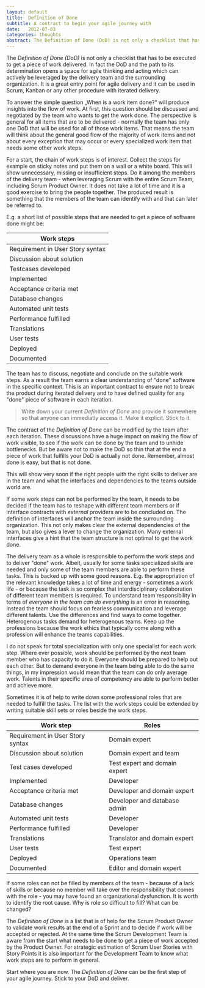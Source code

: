 ```yaml
---
layout: default
title:  Definition of Done
subtitle: A contract to begin your agile journey with
date:   2012-07-03
categories: thoughts
abstract: The Definition of Done (DoD) is not only a checklist that has to be executed to get a piece of work delivered. In fact the DoD and the path to its determination opens a space for agile thinking and acting which can actively be leveraged by the delivery team and the surrounding organization. It is a great entry point for agile delivery and it can be used in Scrum, Kanban or any other procedure with iterated delivery.
---
```

The *Definition of Done (DoD)* is not only a checklist that has to be executed to get a piece of work delivered. In fact the DoD and the path to its determination opens a space for agile thinking and acting which can actively be leveraged by the delivery team and the surrounding organization. It is a great entry point for agile delivery and it can be used in Scrum, Kanban or any other procedure with iterated delivery.

To answer the simple question „When is a work item done?“ will produce insights into the flow of work. At first, this question should be discussed and negotiated by the team who wants to get the work done. The perspective is general for all items that are to be delivered - normally the team has only one DoD that will be used for all of those work items. That means the team will think about the general good flow of the majority of work items and not about every exception that may occur or every specialized work item that needs some other work steps.

For a start, the chain of work steps is of interest. Collect the steps for example on sticky notes and put them on a wall or a white board. This will show unnecessary, missing or insufficient steps. Do it among the members of the delivery team - when leveraging Scrum with the entire Scrum Team, including Scrum Product Owner. It does not take a lot of time and it is a good exercise to bring the people together. The produced result is something that the members of the team can identify with and that can later be referred to.

E.g. a short list of possible steps that are needed to get a piece of software done might be:

|Work steps|
|----------|
|Requirement in User Story syntax|
|Discussion about solution|
|Testcases developed|
|Implemented|
|Acceptance criteria met|
|Database changes|
|Automated unit tests|
|Performance fulfilled|
|Translations|
|User tests|
|Deployed|
|Documented|

The team has to discuss, negotiate and conclude on the suitable work steps. As a result the team earns a clear understanding of "done" software in the specific context. This is an important contract to ensure not to break the product during iterated delivery and to have defined quality for any "done" piece of software in each iteration.

> Write down your current *Definition of Done* and provide it somewhere so that anyone can immediatly access it. Make it explicit. Stick to it. 

The contract of the *Definition of Done* can be modified by the team after each iteration. These discussions have a huge impact on making the flow of work visible, to see if the work can be done by the team and to unhide bottlenecks. But be aware not to make the DoD so thin that at the end a piece of work that fulfills your DoD is actually not done. Remember, almost done is easy, but that is not done.

This will show very soon if the right people with the right skills to deliver are in the team and what the interfaces and dependencies to the teams outside world are.

If some work steps can not be performed by the team, it needs to be decided if the team has to reshape with different team members or if interface contracts with *external* providers are to be concluded on. The definition of interfaces will anchor the team inside the surrounding organization. This not only makes clear the external dependencies of the team, but also gives a lever to change the organization. Many external interfaces give a hint that the team structure is not optimal to get the work done.

The delivery team as a whole is responsible to perform the work steps and to deliver "done" work. Albeit, usually for some tasks specialized skills are needed and only some of the team members are able to perform these tasks. This is backed up with some good reasons. E.g. the appropriation of the relevant knowledge takes a lot of time and energy - sometimes a work life - or because the task is so complex that interdisciplinary collaboration of different team members is required. To understand team responsibility in terms of *everyone in the team can do everything* is an error in reasoning. Instead the team should focus on fearless communication and leverage different talents. Use the differences and find ways to come together.  Heterogenous tasks demand for heterogenous teams. Keep up the professions because the work ethics that typically come along with a profession will enhance the teams capabilities.  

I do not speak for total specialization with only one specialist for each work step. Where ever possible, work should be performed by the next team member who has capacity to do it. Everyone should be prepared to help out each other. But to demand everyone in the team being able to do the same things, in my impression would mean that the team can do only average work. Talents in their specific area of competency are able to perform better and achieve more. 

Sometimes it is of help to write down some professional roles that are needed to fulfill the tasks. The list with the work steps could be extended by writing suitable skill sets or roles beside the work steps.

Work step | Roles
----------|------
Requirement in User Story syntax | Domain expert
Discussion about solution | Domain expert and team
Test cases developed | Test expert and domain expert
Implemented | Developer
Acceptance criteria met | Developer and domain expert
Database changes | Developer and database admin
Automated unit tests | Developer
Performance fulfilled | Developer
Translations | Translator and domain expert
User tests | Test expert
Deployed | Operations team
Documented | Editor and domain expert

If some roles can not be filled by members of the team - because of a lack of skills or because no member will take over the responsibility that comes with the role - you may have found an organizational dysfunction. It is worth to identify the root cause. Why is role so difficult to fill? What can be changed?

The *Definition of Done* is a list that is of help for the Scrum Product Owner to validate work results at the end of a Sprint and to decide if work will be accepted or rejected. At the same time the Scrum Development Team is aware from the start what needs to be done to get a piece of work accepted by the Product Owner. For strategic estimation of Scrum User Stories with Story Points it is also important for the Development Team to know what work steps are to perform in general.

Start where you are now. The *Definition of Done* can be the first step of your agile journey. Stick to your DoD and deliver.
